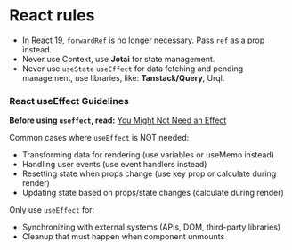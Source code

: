 # React rules

- In React 19, `forwardRef` is no longer necessary. Pass `ref` as a prop instead.
- Never use Context, use **Jotai** for state management.
- Never use `useState` `useEffect` for data fetching and pending management, use libraries, like: **Tanstack/Query**, Urql.

### React useEffect Guidelines

**Before using `useffect`, read:** [You Might Not Need an Effect](https://react.dev/learn/you-might-not-need-an-effect)

Common cases where `useEffect` is NOT needed:
- Transforming data for rendering (use variables or useMemo instead)
- Handling user events (use event handlers instead)
- Resetting state when props change (use key prop or calculate during render)
- Updating state based on props/state changes (calculate during render)

Only use `useEffect` for:
- Synchronizing with external systems (APIs, DOM, third-party libraries)
- Cleanup that must happen when component unmounts
